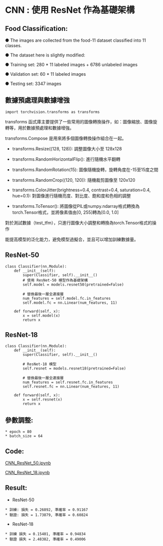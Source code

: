 # CNN : 使用 ResNet 作為基礎架構
## Food Classification:
  
● The images are collected from the food-11 dataset classified into 11 classes.

● The dataset here is slightly modified:

● Training set: 280 * 11 labeled images + 6786 unlabeled images

● Validation set: 60 * 11 labeled images

● Testing set: 3347 images

## 數據預處理與數據增強
```
import torchvision.transforms as transforms
```
transforms 函式庫主要提供了一些常用的圖像轉換操作，如：圖像縮放、圖像旋轉等，用於數據預處理和數據增強。

transforms.Compose 是用來將多個圖像轉換操作組合在一起。


* transforms.Resize((128, 128)): 調整圖像大小至 128x128

* transforms.RandomHorizontalFlip(): 進行隨機水平翻轉

* transforms.RandomRotation(15): 圖像隨機旋轉，旋轉角度在-15至15度之間

* transforms.RandomCrop((120, 120)): 隨機裁剪圖像至 120x120

* transforms.ColorJitter(brightness=0.4, contrast=0.4, saturation=0.4, hue=0.1): 對圖像進行隨機亮度、對比度、飽和度和色相的調整

* transforms.ToTensor(): 將圖像從PIL或numpy.ndarray格式轉換為torch.Tensor格式，並將像素值由[0, 255]轉為[0.0, 1.0]

對於測試數據（test_tfm），只進行圖像大小調整和轉換為torch.Tensor格式的操作

能提高模型的泛化能力，避免模型過擬合，並且可以增加訓練數據量。


## ResNet-50
```
class Classifier(nn.Module):
    def __init__(self):
        super(Classifier, self).__init__()
        # 使用 ResNet-50 模型作為基礎架構
        self.model = models.resnet50(pretrained=False)

        # 替換最後一層全連接層
        num_features = self.model.fc.in_features
        self.model.fc = nn.Linear(num_features, 11)

    def forward(self, x):
        x = self.model(x)
        return x
```
## ResNet-18
```
class Classifier(nn.Module):
    def __init__(self):
        super(Classifier, self).__init__()

        # ResNet-18 模型
        self.resnet = models.resnet18(pretrained=False)

        # 替換最後一層全連接層
        num_features = self.resnet.fc.in_features
        self.resnet.fc = nn.Linear(num_features, 11)

    def forward(self, x):
        x = self.resnet(x)
        return x
```

## 參數調整:
```
* epoch = 80
* batch_size = 64
```
## Code:
[CNN_ResNet_50.ipynb](https://github.com/Anderson991288/Machine-Learning/blob/main/CNN/CNN_ResNet_50.ipynb)

[CNN_ResNet_18.ipynb](https://github.com/Anderson991288/Machine-Learning/blob/main/CNN/CNN_ResNet_18.ipynb)

## Result:
* ResNet-50
  
```
* 訓練: 損失 = 0.26892, 準確率 = 0.91167
* 驗證: 損失 = 1.73879, 準確率 = 0.60824
```

* ResNet-18
  
```
* 訓練 損失 = 0.15401, 準確率 = 0.94834
* 驗證 損失 = 2.48382, 準確率 = 0.49006
```
